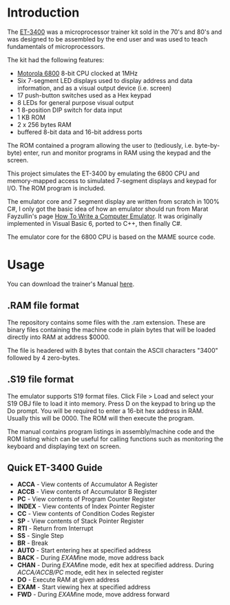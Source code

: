 # Introduction

The [ET-3400](http://www.oldcomputermuseum.com/heathkit_et3400.html) was a microprocessor trainer kit sold in the 70's and 80's and was designed to be assembled by the end user and was used to teach fundamentals of microprocessors.  

The kit had the following features:

* [Motorola 6800](http://en.wikipedia.org/wiki/Motorola_6800) 8-bit CPU clocked at 1MHz
* Six 7-segment LED displays used to display address and data information, and as a visual output device (i.e. screen)
* 17 push-button switches used as a Hex keypad
* 8 LEDs for general purpose visual output
* 1 8-position DIP switch for data input
* 1 KB ROM 
* 2 x 256 bytes RAM
* buffered 8-bit data and 16-bit address ports

The ROM contained a program allowing the user to (tediously, i.e. byte-by-byte) enter, run and monitor programs in RAM using the keypad and the screen.

This project simulates the ET-3400 by emulating the 6800 CPU and memory-mapped access to simulated 7-segment displays and keypad for I/O. The ROM program is included.

The emulator core and 7 segment display are written from scratch in 100% C#, I only got the basic idea of how an emulator should run from Marat Fayzullin's page [How To Write a Computer Emulator](http://fms.komkon.org/EMUL8/HOWTO.html). It was originally implemented in Visual Basic 6, ported to C++, then finally C#.

The emulator core for the 6800 CPU is based on the MAME source code.

# Usage

You can download the trainer's Manual [here](http://archive.org/details/HeathkitManualForTheEt-3400MicroprocessorTrainer). 

## .RAM file format

The repository contains some files with the .ram extension. These are binary files containing the machine code in plain bytes that will be loaded directly into RAM at address $0000.

The file is headered with 8 bytes that contain the ASCII characters "3400" followed by 4 zero-bytes.


## .S19 file format

The emulator supports S19 format files. Click File > Load and select your S19 OBJ file to load it into memory.  Press D on the keypad to bring up the Do prompt. You will be required to enter a 16-bit hex address in RAM. Usually this will be 0000. The ROM will then execute the program.

The manual contains program listings in assembly/machine code and the ROM listing which can be useful for calling functions such as monitoring the keyboard and displaying text on screen.

## Quick ET-3400 Guide

* **ACCA** - View contents of Accumulator A Register
* **ACCB** - View contents of Accumulator B Register
* **PC** - View contents of Program Counter Register
* **INDEX** - View contents of Index Pointer Register
* **CC** - View contents of Condition Codes Register
* **SP** - View contents of Stack Pointer Register
* **RTI** - Return from Interrupt
* **SS** - Single Step
* **BR** - Break
* **AUTO** - Start entering hex at specified address
* **BACK** - During *EXAM*ine mode, move address back
* **CHAN** - During *EXAM*ine mode, edit hex at specified address. During *ACCA/ACCB/PC* mode, edit hex in selected register
* **DO** - Execute RAM at given address
* **EXAM** - Start viewing hex at specified address
* **FWD** - During *EXAM*ine mode, move address forward